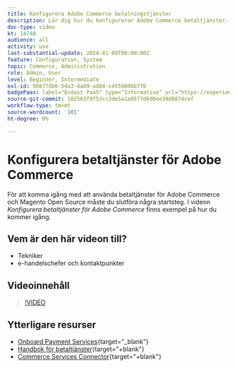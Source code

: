 ```yaml
---
title: Konfigurera Adobe Commerce betalningstjänster
description: Lär dig hur du konfigurerar Adobe Commerce betaltjänster.
doc-type: video
kt: 14748
audience: all
activity: use
last-substantial-update: 2024-01-09T00:00:00Z
feature: Configuration, System
topic: Commerce, Administration
role: Admin, User
level: Beginner, Intermediate
exl-id: 96877db6-54a3-4a89-ad84-c4559806b7fb
badgePaas: label="Endast PaaS" type="Informative" url="https://experienceleague.adobe.com/sv/docs/commerce/user-guides/product-solutions" tooltip="Gäller endast Adobe Commerce i molnprojekt (Adobe-hanterad PaaS-infrastruktur) och lokala projekt."
source-git-commit: 182563f9f53cc2de5a1a0577d6d0ee39d0874cef
workflow-type: tm+mt
source-wordcount: '101'
ht-degree: 0%

---
```


# Konfigurera betaltjänster för Adobe Commerce

För att komma igång med att använda betaltjänster för Adobe Commerce och Magento Open Source måste du slutföra några startsteg. I videon _Konfigurera betaltjänster för Adobe Commerce_ finns exempel på hur du kommer igång.

## Vem är den här videon till?

- Tekniker
- e-handelschefer och kontaktpunkter

## Videoinnehåll

>[!VIDEO](https://video.tv.adobe.com/v/3425957?learn=on)

## Ytterligare resurser

- [Onboard Payment Services](https://experienceleague.adobe.com/docs/commerce-merchant-services/payment-services/get-started/onboard.html?lang=sv-SE){target="_blank"}
- [Handbok för betaltjänster](https://experienceleague.adobe.com/docs/commerce-merchant-services/payment-services/guide-overview.html?lang=sv-SE){target="+blank"}
- [Commerce Services Connector](https://experienceleague.adobe.com/docs/commerce-merchant-services/user-guides/integration-services/saas.html?lang=sv-SE){target="+blank"}

